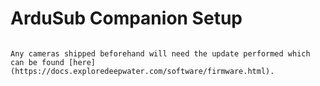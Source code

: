 # ArduSub Companion Setup

```{note} **As of November 20, 2021, all exploreHD shipped will feature a new firmware that allows the cameras to be plug and play with ArduSub Companion without the need for drivers.**

Any cameras shipped beforehand will need the update performed which can be found [here](https://docs.exploredeepwater.com/software/firmware.html).
```
